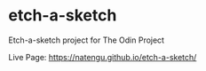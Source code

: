 # etch-a-sketch

Etch-a-sketch project for The Odin Project

Live Page: https://natengu.github.io/etch-a-sketch/